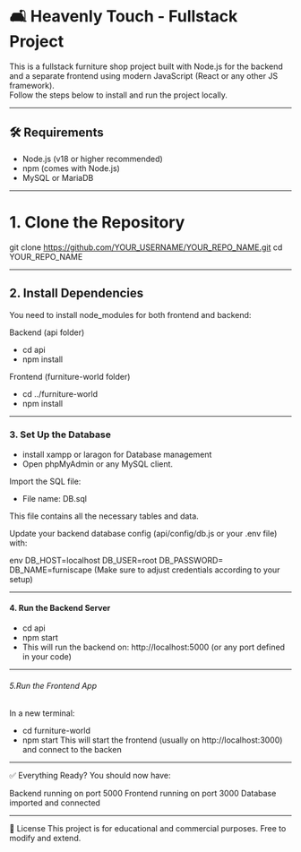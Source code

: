 #  🛋️ Heavenly Touch - Fullstack Project

This is a fullstack furniture shop project built with Node.js for the backend and a separate frontend using modern JavaScript (React or any other JS framework).  
Follow the steps below to install and run the project locally.

---

## 🛠️ Requirements

- Node.js (v18 or higher recommended)
- npm (comes with Node.js)
- MySQL or MariaDB

---
# 1. Clone the Repository

git clone https://github.com/YOUR_USERNAME/YOUR_REPO_NAME.git
cd YOUR_REPO_NAME

---
## 2. Install Dependencies
You need to install node_modules for both frontend and backend:

Backend (api folder)
- cd api
- npm install


Frontend (furniture-world folder)
- cd ../furniture-world
- npm install

---
### 3. Set Up the Database
- install xampp or laragon for Database management
- Open phpMyAdmin or any MySQL client.

Import the SQL file:

- File name: DB.sql

This file contains all the necessary tables and data.

Update your backend database config (api/config/db.js or your .env file) with:

env
DB_HOST=localhost
DB_USER=root
DB_PASSWORD=
DB_NAME=furniscape
(Make sure to adjust credentials according to your setup)

---
#### 4. Run the Backend Server
- cd api
- npm start
- This will run the backend on: http://localhost:5000 (or any port defined in your code)

---

###### 5.Run the Frontend App

In a new terminal:

- cd furniture-world
- npm start
This will start the frontend (usually on http://localhost:3000) and connect to the backen

---

✅ Everything Ready?
You should now have:

Backend running on port 5000
Frontend running on port 3000
Database imported and connected

---

📄 License
This project is for educational and commercial purposes. Free to modify and extend.
